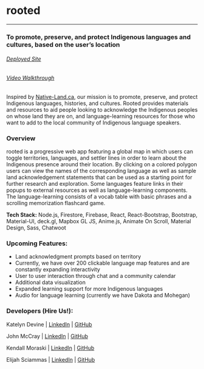 # rooted
---

### To promote, preserve, and protect Indigenous languages and cultures, based on the user’s location

###### [Deployed Site](https://rooted-4da8a.web.app/)
###### [Video Walkthrough](https://www.youtube.com/watch?v=aaQ5PhoRqi4&list=PLx0iOsdUOUmlMC7sg4I52zvrLczgQqiFv&index=17)

Inspired by [Native-Land.ca](https://native-land.ca/), our mission is to promote, preserve, and protect Indigenous languages, histories, and cultures. Rooted provides materials and resources to aid people looking to acknowledge the Indigenous peoples on whose land they are on, and language-learning resources for those who want to add to the local community of Indigenous language speakers.

### Overview
rooted is a progressive web app featuring a global map in which users can toggle territories, languages, and settler lines in order to learn about the Indigenous presence around their location. By clicking on a colored polygon users can view the names of the corresponding language as well as sample land acknowledgement statements that can be used as a starting point for further research and exploration. Some languages feature links in their popups to external resources as well as language-learning components. The language-learning consists of a vocab table with basic phrases and a scrolling memorization flashcard game.

**Tech Stack:** Node.js, Firestore, Firebase, React, React-Bootstrap, Bootstrap, Material-UI, deck.gl, Mapbox GL JS, Anime.js, Animate On Scroll, Material Design, Sass, Chatwoot

### Upcoming Features: 

* Land acknowledgment prompts based on territory
* Currently, we have over 200 clickable language map features and are constantly expanding interactivity
* User to user interaction through chat and a community calendar
* Additional data visualization
* Expanded learning support for more Indigenous languages
* Audio for language learning (currently we have Dakota and Mohegan)


### Developers (Hire Us!):

Katelyn Devine | [LinkedIn](https://www.linkedin.com/in/katelyndevinekd/) | [GitHub](https://github.com/katelyndevine)

John McCray | [LinkedIn](https://www.linkedin.com/in/johnrmccray/) | [GitHub](https://github.com/mccrayjr)

Kendall Moraski | [LinkedIn](https://www.linkedin.com/in/kmoraski/) | [GitHub](https://github.com/kendimoraski)

Elijah Sciammas | [LinkedIn](https://www.linkedin.com/in/elijahsciam/) | [GitHub](https://github.com/orgs/the-bat-signal/people/elijahsciam)
